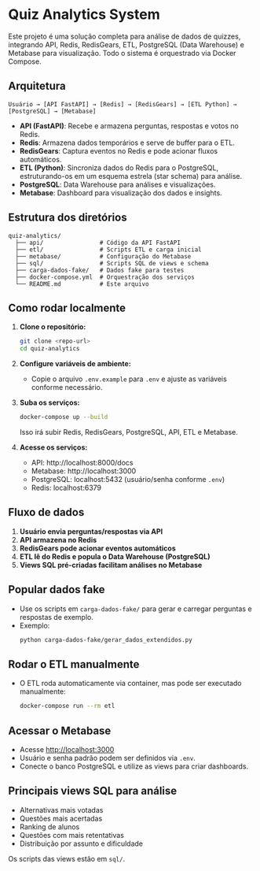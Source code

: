 # Quiz Analytics System

Este projeto é uma solução completa para análise de dados de quizzes, integrando API, Redis, RedisGears, ETL, PostgreSQL (Data Warehouse) e Metabase para visualização. Todo o sistema é orquestrado via Docker Compose.

## Arquitetura

```
Usuário → [API FastAPI] → [Redis] → [RedisGears] → [ETL Python] → [PostgreSQL] → [Metabase]
```

- **API (FastAPI)**: Recebe e armazena perguntas, respostas e votos no Redis.
- **Redis**: Armazena dados temporários e serve de buffer para o ETL.
- **RedisGears**: Captura eventos no Redis e pode acionar fluxos automáticos.
- **ETL (Python)**: Sincroniza dados do Redis para o PostgreSQL, estruturando-os em um esquema estrela (star schema) para análise.
- **PostgreSQL**: Data Warehouse para análises e visualizações.
- **Metabase**: Dashboard para visualização dos dados e insights.

## Estrutura dos diretórios

```
quiz-analytics/
  ├── api/                # Código da API FastAPI
  ├── etl/                # Scripts ETL e carga inicial
  ├── metabase/           # Configuração do Metabase
  ├── sql/                # Scripts SQL de views e schema
  ├── carga-dados-fake/   # Dados fake para testes
  ├── docker-compose.yml  # Orquestração dos serviços
  └── README.md           # Este arquivo
```

## Como rodar localmente

1. **Clone o repositório:**
   ```bash
   git clone <repo-url>
   cd quiz-analytics
   ```

2. **Configure variáveis de ambiente:**
   - Copie o arquivo `.env.example` para `.env` e ajuste as variáveis conforme necessário.

3. **Suba os serviços:**
   ```bash
   docker-compose up --build
   ```
   Isso irá subir Redis, RedisGears, PostgreSQL, API, ETL e Metabase.

4. **Acesse os serviços:**
   - API: http://localhost:8000/docs
   - Metabase: http://localhost:3000
   - PostgreSQL: localhost:5432 (usuário/senha conforme `.env`)
   - Redis: localhost:6379

## Fluxo de dados

1. **Usuário envia perguntas/respostas via API**
2. **API armazena no Redis**
3. **RedisGears pode acionar eventos automáticos**
4. **ETL lê do Redis e popula o Data Warehouse (PostgreSQL)**
5. **Views SQL pré-criadas facilitam análises no Metabase**

## Popular dados fake

- Use os scripts em `carga-dados-fake/` para gerar e carregar perguntas e respostas de exemplo.
- Exemplo:
  ```bash
  python carga-dados-fake/gerar_dados_extendidos.py
  ```

## Rodar o ETL manualmente

- O ETL roda automaticamente via container, mas pode ser executado manualmente:
  ```bash
  docker-compose run --rm etl
  ```

## Acessar o Metabase

- Acesse [http://localhost:3000](http://localhost:3000)
- Usuário e senha padrão podem ser definidos via `.env`.
- Conecte o banco PostgreSQL e utilize as views para criar dashboards.

## Principais views SQL para análise

- Alternativas mais votadas
- Questões mais acertadas
- Ranking de alunos
- Questões com mais retentativas
- Distribuição por assunto e dificuldade

Os scripts das views estão em `sql/`.
